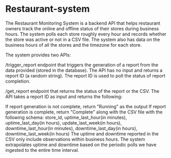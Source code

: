 # Restaurant-system
The Restaurant Monitoring System is a backend API that helps restaurant owners track the online and offline status of their stores during business hours. The system polls each store roughly every hour and records whether the store was active or not in a CSV file. The system also has data on the business hours of all the stores and the timezone for each store.

The system provides two APIs:

/trigger_report endpoint that triggers the generation of a report from the data provided (stored in the database). The API has no input and returns a report ID (a random string). The report ID is used to poll the status of report completion.

/get_report endpoint that returns the status of the report or the CSV. The API takes a report ID as input and returns the following:

If report generation is not complete, return "Running" as the output
If report generation is complete, return "Complete" along with the CSV file with the following schema: store_id, uptime_last_hour(in minutes), uptime_last_day(in hours), update_last_week(in hours), downtime_last_hour(in minutes), downtime_last_day(in hours), downtime_last_week(in hours) The uptime and downtime reported in the CSV only include observations within business hours. The system extrapolates uptime and downtime based on the periodic polls we have ingested to the entire time interval.
